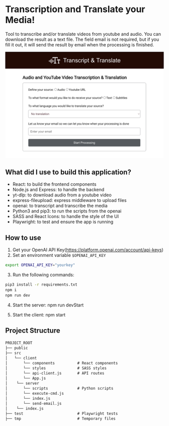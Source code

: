 # Transcription and Translate your Media!

Tool to transcribe and/or translate videos from youtube and audio. You can download the result as a text file. The field email is not required, but if you fill it out, it will send the result by email when the processing is finished.

![screenshot](./readme-files/ui.png)

## What did I use to build this application?

- React: to build the frontend components
- Node.js and Express: to handle the backend
- yt-dlp: to download audio from a youtube video 
- express-fileupload: express middleware to upload files
- openai: to transcript and transcribe the media
- Python3 and pip3: to run the scripts from the openai
- SASS and React Icons: to handle the style of the UI
- Playwright: to test and ensure the app is running

## How to use

1. Get your OpenAI API Key(https://platform.openai.com/account/api-keys)
2. Set an environment variable `$OPENAI_API_KEY` 
   
```bash
export OPENAI_API_KEY="yourkey"
``` 

3. Run the following commands:

```bash
pip3 install -r requirements.txt
npm i
npm run dev
```

4. Start the server:
    npm run devStart

5. Start the client:
    npm start

## Project Structure

```
PROJECT_ROOT
├── public   
├── src         
│   └── client             
│       └── components          # React components
│       └── styles              # SASS styles
│       └── api-client.js       # API routes
│       └── App.js
│    └── server
│       └── scripts             # Python scripts
│       └── execute-cmd.js      
│       └── index.js
│       └── send-email.js       
│    └── index.js
├── test                        # Playwright tests
├── tmp                         # Temporary files
```
